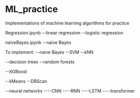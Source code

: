 # ML_practice
Implementations of machine learning algorithms for practice

Regression.ipynb
--linear regression
--logistic regression

naiveBayes.ipynb
--naive Bayes

To implement:
--naive Bayes
--SVM
--kNN

--decision trees
--random forests

--XGBoost

--kMeans
--DBScan

--neural networks
----CNN
----RNN
----LSTM
----transformer
